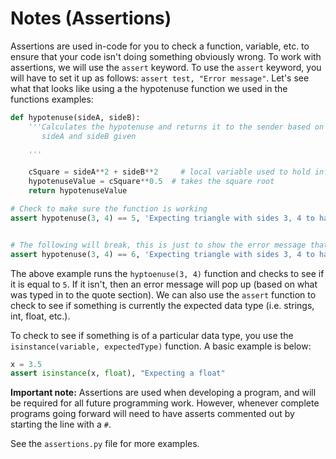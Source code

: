 # Notes (Assertions)

Assertions are used in-code for you to check a function, variable, etc. to ensure that your code isn't doing something obviously wrong.  To work with assertions, we will use the ```assert``` keyword.  To use the ```assert``` keyword, you will have to set it up as follows: ```assert test, "Error message"```.  Let's see what that looks like using a the hypotenuse function we used in the functions examples:

```python
def hypotenuse(sideA, sideB):
    '''Calculates the hypotenuse and returns it to the sender based on
       sideA and sideB given

    '''

    cSquare = sideA**2 + sideB**2	  # local variable used to hold information
    hypotenuseValue = cSquare**0.5 	# takes the square root
    return hypotenuseValue

# Check to make sure the function is working
assert hypotenuse(3, 4) == 5, 'Expecting triangle with sides 3, 4 to have a hyp of 5'


# The following will break, this is just to show the error message that could pop up
assert hypotenuse(3, 4) == 6, 'Expecting triangle with sides 3, 4 to have a hyp of 5'

```

The above example runs the ```hyptoenuse(3, 4)``` function and checks to see if it is equal to ```5```.  If it isn't, then an error message will pop up (based on what was typed in to the quote section).  We can also use the ```assert``` function to check to see if something is currently the expected data type (i.e. strings, int, float, etc.).

To check to see if something is of a particular data type, you use the ```isinstance(variable, expectedType)``` function. A basic example is below:

```python
x = 3.5
assert isinstance(x, float), "Expecting a float"
```

**Important note:** Assertions are used when developing a program, and will be required for all future programming work.  However, whenever complete programs going forward will need to have asserts commented out by starting the line with a ```#```. 

See the ```assertions.py``` file for more examples.